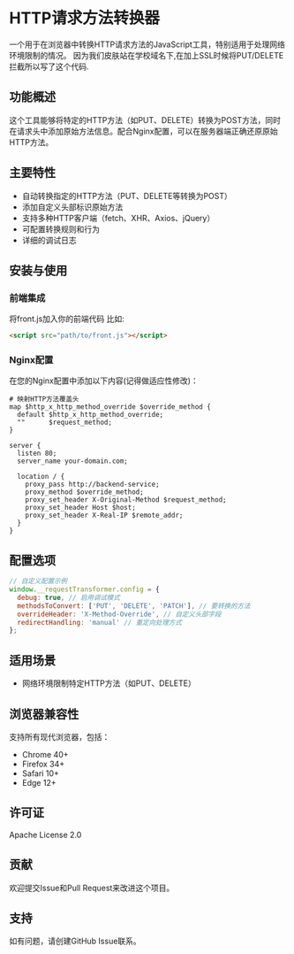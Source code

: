 # HTTP请求方法转换器

一个用于在浏览器中转换HTTP请求方法的JavaScript工具，特别适用于处理网络环境限制的情况。
因为我们皮肤站在学校域名下,在加上SSL时候将PUT/DELETE拦截所以写了这个代码.

## 功能概述

这个工具能够将特定的HTTP方法（如PUT、DELETE）转换为POST方法，同时在请求头中添加原始方法信息。配合Nginx配置，可以在服务器端正确还原原始HTTP方法。

## 主要特性

-  自动转换指定的HTTP方法（PUT、DELETE等转换为POST）
-  添加自定义头部标识原始方法
-  支持多种HTTP客户端（fetch、XHR、Axios、jQuery）
-  可配置转换规则和行为
-  详细的调试日志

## 安装与使用

### 前端集成

将front.js加入你的前端代码
比如:
```html
<script src="path/to/front.js"></script>
```

### Nginx配置

在您的Nginx配置中添加以下内容(记得做适应性修改)：

```nginx
# 映射HTTP方法覆盖头
map $http_x_http_method_override $override_method {
  default $http_x_http_method_override;
  ""      $request_method;
}

server {
  listen 80;
  server_name your-domain.com;
  
  location / {
    proxy_pass http://backend-service;
    proxy_method $override_method;
    proxy_set_header X-Original-Method $request_method;
    proxy_set_header Host $host;
    proxy_set_header X-Real-IP $remote_addr;
  }
}
```

## 配置选项

```javascript
// 自定义配置示例
window.__requestTransformer.config = {
  debug: true, // 启用调试模式
  methodsToConvert: ['PUT', 'DELETE', 'PATCH'], // 要转换的方法
  overrideHeader: 'X-Method-Override', // 自定义头部字段
  redirectHandling: 'manual' // 重定向处理方式
};
```

## 适用场景

- 网络环境限制特定HTTP方法（如PUT、DELETE）

## 浏览器兼容性

支持所有现代浏览器，包括：
- Chrome 40+
- Firefox 34+
- Safari 10+
- Edge 12+

## 许可证

Apache License 2.0

## 贡献

欢迎提交Issue和Pull Request来改进这个项目。

## 支持

如有问题，请创建GitHub Issue联系。
